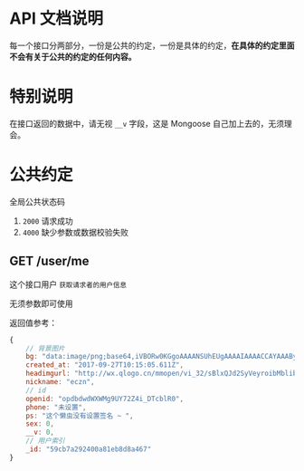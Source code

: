 # API 文档说明 

每一个接口分两部分，一份是公共的约定，一份是具体的约定，**在具体的约定里面不会有关于公共的约定的任何内容。**

# 特别说明 

在接口返回的数据中，请无视 `__v` 字段，这是 Mongoose 自己加上去的，无须理会。 

# 公共约定

全局公共状态码 

1. `2000` 请求成功  
2. `4000` 缺少参数或数据校验失败 

## GET /user/me 
这个接口用户 `获取请求者的用户信息` 

无须参数即可使用 

返回值参考： 

``` js
{
    // 背景图片
    bg: "data:image/png;base64,iVBORw0KGgoAAAANSUhEUgAAAAIAAAACCAYAAABytg0kAAAAE0lEQVQImWPcvXv3fwYgYGKAAgAxOAM0xpONdQAAAABJRU5ErkJggg==",
    created_at: "2017-09-27T10:15:05.611Z",
    headimgurl: "http://wx.qlogo.cn/mmopen/vi_32/sBlxQJd2SyVeyroibMblibJyoINHpLnfPwGDib8mNzfMibAsrdxeSOyYqOtYjrglx04mJ2TeM3Pr4juMKjpHJJFcZA/0",
    nickname: "eczn",
    // id
    openid: "opdbdwdWXWMg9UY72Z4i_DTcblR0",
    phone: "未设置",
    ps: "这个懒虫没有设置签名 ~ ",
    sex: 0,
    __v: 0,
    // 用户索引
    _id: "59cb7a292400a81eb8d8a467"
}
```
